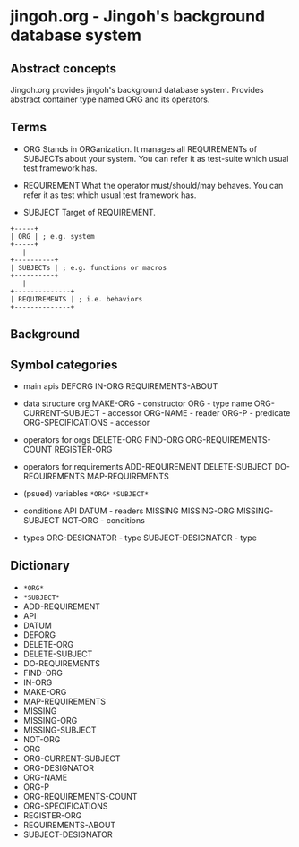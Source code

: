 # jingoh.org - Jingoh's background database system

## Abstract concepts
Jingoh.org provides jingoh's background database system.
Provides abstract container type named ORG and its operators.

## Terms
* ORG
Stands in ORGanization.
It manages all REQUIREMENTs of SUBJECTs about your system.
You can refer it as test-suite which usual test framework has.

* REQUIREMENT
What the operator must/should/may behaves.
You can refer it as test which usual test framework has.

* SUBJECT
Target of REQUIREMENT.
```management hierarchy
+-----+
| ORG | ; e.g. system
+-----+
   |
+----------+
| SUBJECTs | ; e.g. functions or macros
+----------+
   |
+--------------+
| REQUIREMENTS | ; i.e. behaviors
+--------------+
```

## Background

## Symbol categories

* main apis
DEFORG IN-ORG REQUIREMENTS-ABOUT

* data structure org
MAKE-ORG - constructor
ORG - type name
ORG-CURRENT-SUBJECT - accessor
ORG-NAME - reader
ORG-P - predicate
ORG-SPECIFICATIONS - accessor

* operators for orgs
DELETE-ORG FIND-ORG ORG-REQUIREMENTS-COUNT REGISTER-ORG

* operators for requirements
ADD-REQUIREMENT DELETE-SUBJECT DO-REQUIREMENTS MAP-REQUIREMENTS

* (psued) variables
`*ORG*` `*SUBJECT*`

* conditions
API DATUM - readers
MISSING MISSING-ORG MISSING-SUBJECT NOT-ORG - conditions

* types
ORG-DESIGNATOR - type
SUBJECT-DESIGNATOR - type

## Dictionary

* `*ORG*`
* `*SUBJECT*`
* ADD-REQUIREMENT
* API
* DATUM
* DEFORG
* DELETE-ORG
* DELETE-SUBJECT
* DO-REQUIREMENTS
* FIND-ORG
* IN-ORG
* MAKE-ORG
* MAP-REQUIREMENTS
* MISSING
* MISSING-ORG
* MISSING-SUBJECT
* NOT-ORG
* ORG
* ORG-CURRENT-SUBJECT
* ORG-DESIGNATOR
* ORG-NAME
* ORG-P
* ORG-REQUIREMENTS-COUNT
* ORG-SPECIFICATIONS
* REGISTER-ORG
* REQUIREMENTS-ABOUT
* SUBJECT-DESIGNATOR
